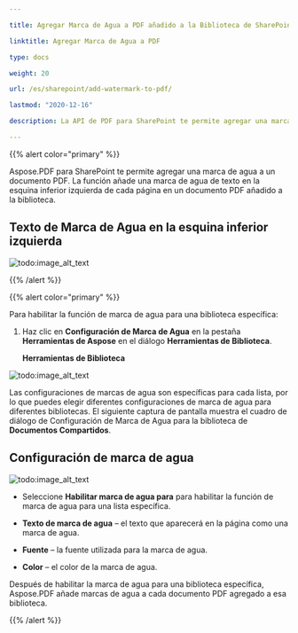 ```yaml
---

title: Agregar Marca de Agua a PDF añadido a la Biblioteca de SharePoint

linktitle: Agregar Marca de Agua a PDF

type: docs

weight: 20

url: /es/sharepoint/add-watermark-to-pdf/

lastmod: "2020-12-16"

description: La API de PDF para SharePoint te permite agregar una marca de agua a documentos PDF añadidos a la biblioteca.

---
```




{{% alert color="primary" %}}



Aspose.PDF para SharePoint te permite agregar una marca de agua a un documento PDF. La función añade una marca de agua de texto en la esquina inferior izquierda de cada página en un documento PDF añadido a la biblioteca.



## **Texto de Marca de Agua en la esquina inferior izquierda**



![todo:image_alt_text](add-watermark-to-pdf_1.jpg)



{{% /alert %}}



{{% alert color="primary" %}}



Para habilitar la función de marca de agua para una biblioteca específica:



1. Haz clic en **Configuración de Marca de Agua** en la pestaña **Herramientas de Aspose** en el diálogo **Herramientas de Biblioteca**.



   **Herramientas de Biblioteca**



![todo:image_alt_text](add-watermark-to-pdf_2.jpg)



Las configuraciones de marcas de agua son específicas para cada lista, por lo que puedes elegir diferentes configuraciones de marca de agua para diferentes bibliotecas. El siguiente captura de pantalla muestra el cuadro de diálogo de Configuración de Marca de Agua para la biblioteca de **Documentos Compartidos**.



## **Configuración de marca de agua**



![todo:image_alt_text](add-watermark-to-pdf_3.jpg)



- Seleccione **Habilitar marca de agua para** para habilitar la función de marca de agua para una lista específica.

- **Texto de marca de agua** – el texto que aparecerá en la página como una marca de agua.

- **Fuente** – la fuente utilizada para la marca de agua.

- **Color** – el color de la marca de agua.



Después de habilitar la marca de agua para una biblioteca específica, Aspose.PDF añade marcas de agua a cada documento PDF agregado a esa biblioteca.



{{% /alert %}}